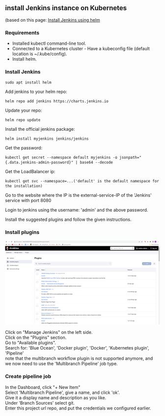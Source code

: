## install Jenkins instance on Kubernetes
(based on this page: [Install Jenkins using helm](https://argo-cd.readthedocs.io/en/stable/getting_started/](https://sweetcode.io/how-to-setup-jenkins-ci-cd-pipeline-on-kubernetes-cluster-with-helm/))

### Requirements
- Installed kubectl command-line tool.
- Connected to a Kubernetes cluster - Have a kubeconfig file (default location is ~/.kube/config).
- Install helm.
 
### Install Jenkins
```
sudo apt install helm
```
Add jenkins to your helm repo:
```
helm repo add jenkins https://charts.jenkins.io
```

Update your repo:
```
helm repo update
```

Install the official jenkins package:
```
helm install myjenkins jenkins/jenkins
```

Get the password:
```
kubectl get secret --namespace default myjenkins -o jsonpath="{.data.jenkins-admin-password}" | base64 --decode
```
Get the LoadBalancer ip:
```
kubectl get svc --namespace=...('default' is the default namespace for the installation) 
```

Go to the website where the IP is the external-service-IP of the 'Jenkins' service with port 8080

Login to jenkins using the username: 'admin' and the above password.

Install the suggested plugins and follow the given instructions.

### Install plugins

![plot](../images/jenkinsplugin.png)

Click on "Manage Jenkins" on the left side. \
Click on the "Plugins" section. \
Go to "Available plugins". \
Search for: 'Blue Ocean', 'Docker plugin', 'Docker', 'Kubernetes plugin', 'Pipeline' \
note that the multibranch workflow plugin is not supported anymore, and we now need to use the 
'Multibranch Pipeline' job type.

### Create pipeline job
In the Dashboard, click "+ New Item" \
Select 'Multibranch Pipeline', give a name, and click 'ok'. \
Give it a display name and description as you like. \
Under 'Branch Sources' select git. \
Enter this project url repo, and put the credentials we configured earlier.



